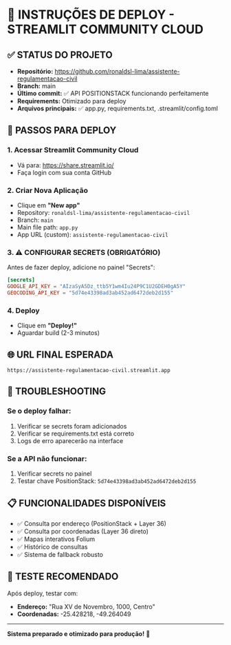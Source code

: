 # 🚀 INSTRUÇÕES DE DEPLOY - STREAMLIT COMMUNITY CLOUD

## ✅ STATUS DO PROJETO
- **Repositório:** https://github.com/ronaldsl-lima/assistente-regulamentacao-civil
- **Branch:** main
- **Último commit:** ✅ API POSITIONSTACK funcionando perfeitamente
- **Requirements:** Otimizado para deploy
- **Arquivos principais:** ✅ app.py, requirements.txt, .streamlit/config.toml

## 🚀 PASSOS PARA DEPLOY

### 1. Acessar Streamlit Community Cloud
- Vá para: https://share.streamlit.io/
- Faça login com sua conta GitHub

### 2. Criar Nova Aplicação
- Clique em **"New app"**
- Repository: `ronaldsl-lima/assistente-regulamentacao-civil`
- Branch: `main`
- Main file path: `app.py`
- App URL (custom): `assistente-regulamentacao-civil`

### 3. ⚠️ CONFIGURAR SECRETS (OBRIGATÓRIO)
Antes de fazer deploy, adicione no painel "Secrets":

```toml
[secrets]
GOOGLE_API_KEY = "AIzaSyA5Dz_ttb5Y1wm4Iu24P9C1U2GDEH0gA5Y"
GEOCODING_API_KEY = "5d74e43398ad3ab452ad6472deb2d155"
```

### 4. Deploy
- Clique em **"Deploy!"**
- Aguardar build (2-3 minutos)

## 🌐 URL FINAL ESPERADA
```
https://assistente-regulamentacao-civil.streamlit.app
```

## 🔧 TROUBLESHOOTING

### Se o deploy falhar:
1. Verificar se secrets foram adicionados
2. Verificar se requirements.txt está correto
3. Logs de erro aparecerão na interface

### Se a API não funcionar:
1. Verificar secrets no painel
2. Testar chave PositionStack: `5d74e43398ad3ab452ad6472deb2d155`

## 📋 FUNCIONALIDADES DISPONÍVEIS
- ✅ Consulta por endereço (PositionStack + Layer 36)
- ✅ Consulta por coordenadas (Layer 36 direto)
- ✅ Mapas interativos Folium
- ✅ Histórico de consultas
- ✅ Sistema de fallback robusto

## 🎯 TESTE RECOMENDADO
Após deploy, testar com:
- **Endereço:** "Rua XV de Novembro, 1000, Centro"
- **Coordenadas:** -25.428218, -49.264049

---
**Sistema preparado e otimizado para produção!** 🚀